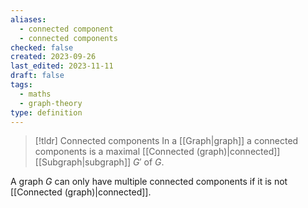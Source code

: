```yaml
---
aliases:
  - connected component
  - connected components
checked: false
created: 2023-09-26
last_edited: 2023-11-11
draft: false
tags:
  - maths
  - graph-theory
type: definition
---
```

> [!tldr] Connected components
> In a [[Graph|graph]] a connected components is a maximal [[Connected (graph)|connected]] [[Subgraph|subgraph]] $G'$ of $G$.

A graph $G$ can only have multiple connected components if it is not [[Connected (graph)|connected]].
